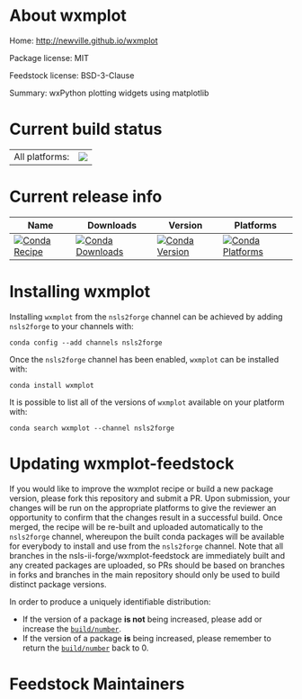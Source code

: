 About wxmplot
=============

Home: http://newville.github.io/wxmplot

Package license: MIT

Feedstock license: BSD-3-Clause

Summary: wxPython plotting widgets using matplotlib



Current build status
====================


<table><tr><td>All platforms:</td>
    <td>
      <a href="https://dev.azure.com/nsls2forge/nsls2forge/_build/latest?definitionId=111&branchName=master">
        <img src="https://dev.azure.com/nsls2forge/nsls2forge/_apis/build/status/wxmplot-feedstock?branchName=master">
      </a>
    </td>
  </tr>
</table>

Current release info
====================

| Name | Downloads | Version | Platforms |
| --- | --- | --- | --- |
| [![Conda Recipe](https://img.shields.io/badge/recipe-wxmplot-green.svg)](https://anaconda.org/nsls2forge/wxmplot) | [![Conda Downloads](https://img.shields.io/conda/dn/nsls2forge/wxmplot.svg)](https://anaconda.org/nsls2forge/wxmplot) | [![Conda Version](https://img.shields.io/conda/vn/nsls2forge/wxmplot.svg)](https://anaconda.org/nsls2forge/wxmplot) | [![Conda Platforms](https://img.shields.io/conda/pn/nsls2forge/wxmplot.svg)](https://anaconda.org/nsls2forge/wxmplot) |

Installing wxmplot
==================

Installing `wxmplot` from the `nsls2forge` channel can be achieved by adding `nsls2forge` to your channels with:

```
conda config --add channels nsls2forge
```

Once the `nsls2forge` channel has been enabled, `wxmplot` can be installed with:

```
conda install wxmplot
```

It is possible to list all of the versions of `wxmplot` available on your platform with:

```
conda search wxmplot --channel nsls2forge
```




Updating wxmplot-feedstock
==========================

If you would like to improve the wxmplot recipe or build a new
package version, please fork this repository and submit a PR. Upon submission,
your changes will be run on the appropriate platforms to give the reviewer an
opportunity to confirm that the changes result in a successful build. Once
merged, the recipe will be re-built and uploaded automatically to the
`nsls2forge` channel, whereupon the built conda packages will be available for
everybody to install and use from the `nsls2forge` channel.
Note that all branches in the nsls-ii-forge/wxmplot-feedstock are
immediately built and any created packages are uploaded, so PRs should be based
on branches in forks and branches in the main repository should only be used to
build distinct package versions.

In order to produce a uniquely identifiable distribution:
 * If the version of a package **is not** being increased, please add or increase
   the [``build/number``](https://conda.io/docs/user-guide/tasks/build-packages/define-metadata.html#build-number-and-string).
 * If the version of a package **is** being increased, please remember to return
   the [``build/number``](https://conda.io/docs/user-guide/tasks/build-packages/define-metadata.html#build-number-and-string)
   back to 0.

Feedstock Maintainers
=====================


